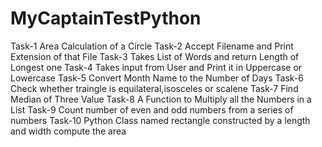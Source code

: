 # MyCaptainTestPython


Task-1 Area Calculation of a Circle
Task-2 Accept Filename and Print Extension of that File
Task-3 Takes List of Words and return Length of Longest one
Task-4 Takes input from User and Print it in Uppercase or Lowercase
Task-5 Convert Month Name to the Number of Days
Task-6 Check whether traingle is equilateral,isosceles or scalene
Task-7 Find Median of Three Value
Task-8 A Function to Multiply all the Numbers in a List
Task-9 Count number of even and odd numbers from a series of numbers
Task-10 Python Class named rectangle constructed by a length and width compute the area



